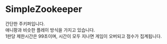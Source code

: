 # SimpleZookeeper
 간단한 주키퍼입니다.  
 애니팡과 비슷한 플레이 방식을 가지고 있습니다.  
 1판당 제한시간은 99초이며, 시간이 모두 지나면 게임이 오버되고 점수가 집계됩니다.
